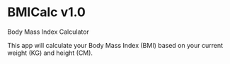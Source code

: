BMICalc v1.0
=======

Body Mass Index Calculator

This app will calculate your Body Mass Index (BMI) based on your current weight (KG) and height (CM).
